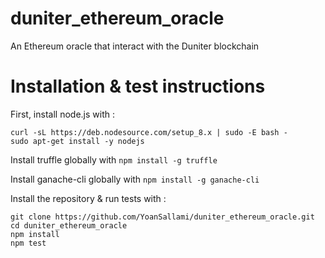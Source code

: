 # duniter_ethereum_oracle
An Ethereum oracle that interact with the Duniter blockchain

# Installation & test instructions

First, install node.js with :
```
curl -sL https://deb.nodesource.com/setup_8.x | sudo -E bash -
sudo apt-get install -y nodejs
```

Install truffle globally with `npm install -g truffle`

Install ganache-cli globally with `npm install -g ganache-cli`

Install the repository & run tests with :
```
git clone https://github.com/YoanSallami/duniter_ethereum_oracle.git
cd duniter_ethereum_oracle
npm install
npm test
```
